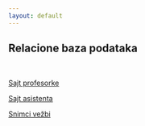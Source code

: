 ```yaml
---
layout: default
---
```


## Relacione baza podataka

<br>

[Sajt profesorke](http://www.bazepodataka.matf.bg.ac.rs/RelacioneBazePodataka.html#0_tab)

[Sajt asistenta](http://poincare.matf.bg.ac.rs/~milena.stojic/)

[Snimci vežbi](https://www.youtube.com/playlist?list=PLklD1aGamJ0bYFaLXD_Rq82jpfvXvHji3)
